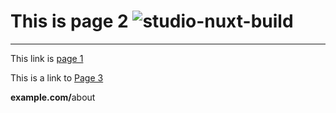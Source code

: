 #  This is page 2  ![studio-nuxt-build](https://github.com/sudo-self/nuxt-studio/actions/workflows/studio.yml/badge.svg)
---
This link is [page 1](/)

This is a link to [Page 3](/info)

<b>example.com/</b>about